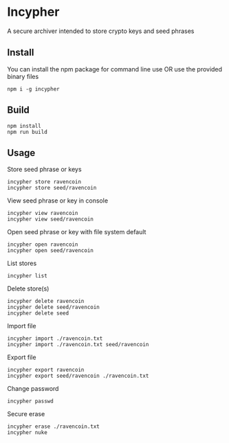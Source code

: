 # Incypher

A secure archiver intended to store crypto keys and seed phrases

## Install

You can install the npm package for command line use OR use the provided binary files

```
npm i -g incypher
```

## Build

```
npm install
npm run build
```

## Usage

Store seed phrase or keys

```
incypher store ravencoin
incypher store seed/ravencoin
```

View seed phrase or key in console

```
incypher view ravencoin
incypher view seed/ravencoin
```

Open seed phrase or key with file system default

```
incypher open ravencoin
incypher open seed/ravencoin
```

List stores

```
incypher list
```

Delete store(s)

```
incypher delete ravencoin
incypher delete seed/ravencoin
incypher delete seed
```

Import file

```
incypher import ./ravencoin.txt
incypher import ./ravencoin.txt seed/ravencoin
```

Export file

```
incypher export ravencoin
incypher export seed/ravencoin ./ravencoin.txt
```

Change password

```
incypher passwd
```

Secure erase

```
incypher erase ./ravencoin.txt
incypher nuke
```
